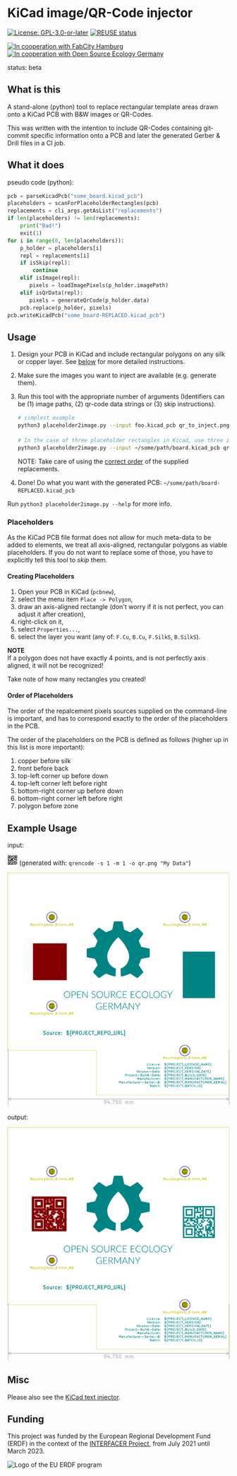 <!--
SPDX-FileCopyrightText: 2021-2023 Robin Vobruba <hoijui.quaero@gmail.com>

SPDX-License-Identifier: CC0-1.0
-->

# KiCad image/QR-Code injector

[![License: GPL-3.0-or-later](
https://img.shields.io/badge/License-GPL%203.0+-blue.svg)](
https://www.gnu.org/licenses/gpl-3.0.html)
[![REUSE status](
https://api.reuse.software/badge/github.com/hoijui/kicad-image-injector)](
https://api.reuse.software/info/github.com/hoijui/kicad-image-injector)

[![In cooperation with FabCity Hamburg](
    https://custom-icon-badges.demolab.com/badge/-FCHH-dddddd.svg?logo=fc_logo)](
    https://fabcity.hamburg)
[![In cooperation with Open Source Ecology Germany](
    https://custom-icon-badges.demolab.com/badge/-OSEG-555555.svg?logo=oseg_logo)](
    https://opensourceecology.de)

status: beta

## What is this

A stand-alone (python) tool
to replace rectangular template areas drawn onto a KiCad PCB
with B&W images or QR-Codes.

This was written with the intention to include QR-Codes
containing git-commit specific information
onto a PCB and later the generated Gerber & Drill files
in a CI job.

## What it does

pseudo code (python):

```python
pcb = parseKicadPcb("some_board.kicad_pcb")
placeholders = scanForPlaceholderRectangles(pcb)
replacements = cli_args.getAsList("replacements")
if len(placeholders) != len(replacements):
    print("Bad!")
    exit(1)
for i in range(0, len(placeholders)):
    p_holder = placeholders[i]
    repl = replacements[i]
    if isSkip(repl):
        continue
    elif isImage(repl):
       pixels = loadImagePixels(p_holder.imagePath)
    elif isQrData(repl):
       pixels = generateQrCode(p_holder.data)
    pcb.replace(p_holder, pixels)
pcb.writeKicadPcb("some_board-REPLACED.kicad_pcb")
```

## Usage

1. Design your PCB in KiCad
    and include rectangular polygons on any silk or copper layer.
    See [below](#creating-placeholders) for more detailed instructions.

2. Make sure the images you want to inject are available (e.g. generate them).

3. Run this tool with the appropriate number of arguments
    (Identifiers can be (1) image paths, (2) qr-code data strings or (3) skip instructions).
    
    ```bash
    # simplest example
    python3 placeholder2image.py --input foo.kicad_pcb qr_to_inject.png

    # In the case of three placeholder rectangles in Kicad, use three identifier arguments:
    python3 placeholder2image.py --input ~/some/path/board.kicad_pcb qr.png skip 'qr:My Data'
    ```

    NOTE: Take care of using the [correct order](#order-of-placeholders)
    of the supplied replacements.

4. Done!
   Do what you want with the generated PCB:
   `~/some/path/board-REPLACED.kicad_pcb`

Run `python3 placeholder2image.py --help` for more info.

### Placeholders

As the KiCad PCB file format does not allow for much meta-data to be added to elements,
we treat all axis-aligned, rectangular polygons as viable placeholders.
If you do not want to replace some of those,
you have to explicitly tell this tool to *skip* them.

#### Creating Placeholders

1. Open your PCB in KiCad (`pcbnew`),
2. select the menu item `Place -> Polygon`,
3. draw an axis-aligned rectangle
   (don't worry if it is not perfect, you can adjust it after creation),
4. right-click on it,
5. select `Properties...`,
6. select the layer you want
   (any of: `F.Cu`, `B.Cu`, `F.SilkS`, `B.SilkS`).

**NOTE** \
If a polygon does not have exactly 4 points,
and is not perfectly axis aligned,
it will not be recognized!

Take note of how many rectangles you created!

#### Order of Placeholders

The order of the repalcement pixels sources supplied on the command-line is important,
and has to correspond exactly to the order of the placeholders in the PCB.

The order of the placeholders on the PCB is defined as follows
(higher up in this list is more important):

1. copper before silk
2. front before back
3. top-left corner up before down
4. top-left corner left before right
5. bottom-right corner up before down
6. bottom-right corner left before right
7. polygon before zone

## Example Usage

input:

![input QR-Code](qr.png)
(generated with: `qrencode -s 1 -m 1 -o qr.png "My Data"`)

[![input PCB](kicad-board-0-design.svg)](https://github.com/hoijui/for-science-keyboar/base.kicad_pcb)

output:

![output PCB](kicad-board-1-generated.svg)

## Misc

Please also see the [KiCad text injector](https://github.com/hoijui/kicad-text-injector).

## Funding

This project was funded by the European Regional Development Fund (ERDF)
in the context of the [INTERFACER Project](https://www.interfacerproject.eu/),
from July 2021
until March 2023.

![Logo of the EU ERDF program](
    https://cloud.fabcity.hamburg/s/TopenKEHkWJ8j5P/download/logo-eu-erdf.png)
